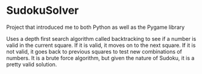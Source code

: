 # SudokuSolver

Project that introduced me to both Python as well as the Pygame library

Uses a depth first search algorithm called backtracking to see if a number is valid in the current square. If it is valid, it moves on to the next square.
If it is not valid, it goes back to previous squares to test new combinations of numbers. It is a brute force algorithm, but given the nature of Sudoku,
it is a pretty valid solution.
